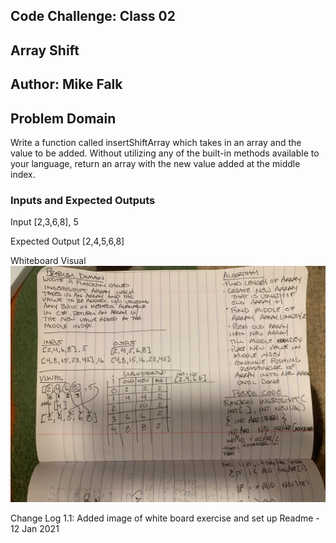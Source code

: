 ## Code Challenge: Class 02
## Array Shift
## Author: Mike Falk

## Problem Domain
Write a function called insertShiftArray which takes in an array and the value to be added. Without utilizing any of the built-in methods available to your language, return an array with the new value added at the middle index.

### Inputs and Expected Outputs

Input
[2,3,6,8], 5

Expected Output
[2,4,5,6,8]

Whiteboard Visual
![ArrayShift](./c-sharp/Assets/ArrayShift.jpg)

Change Log
1.1: Added image of white board exercise and set up Readme - 12 Jan 2021


